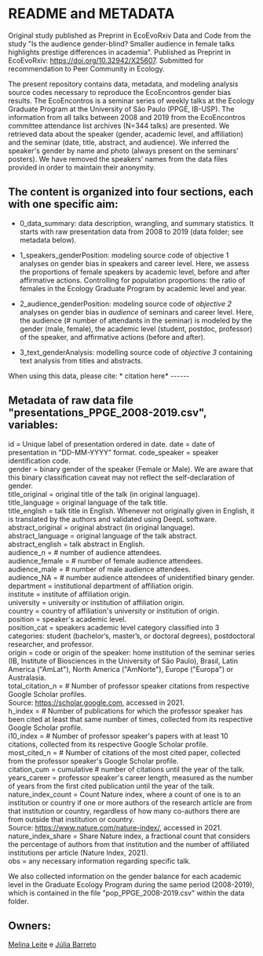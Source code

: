 # README and METADATA

Original study published as Preprint in EcoEvoRxiv Data and Code from the study "Is the audience gender-blind? Smaller audience in female talks highlights prestige differences in academia".
Published as Preprint in EcoEvoRxiv: https://doi.org/10.32942/X25607. Submitted for recommendation to Peer Community in Ecology.

The present repository contains data, metadata, and modeling analysis source codes necessary to reproduce the EcoEncontros gender bias results. The EcoEncontros is a seminar series of weekly talks at the Ecology Graduate Program at the University of São Paulo (PPGE, IB-USP). The information from all talks between 2008 and 2019 from the EcoEncontros committee attendance list archives (N=344 talks) are presented. We retrieved data about the speaker (gender, academic level, and affiliation) and the seminar (date, title, abstract, and audience). We inferred the speaker's gender by name and photo (always present on the seminars’ posters). We have removed the speakers' names from the data files provided in order to maintain their anonymity.

## The content is organized into four sections, each with one specific aim:

-   0_data_summary: data description, wrangling, and summary statistics. It starts with raw presentation data from 2008 to 2019 (data folder; see metadata below).

-   1_speakers_genderPosition: modeling source code of objective 1 analyses on gender bias in speakers and career level.
    Here, we assess the proportions of female speakers by academic level, before and after affirmative actions.
    Controlling for population proportions: the ratio of females in the Ecology Graduate Program by academic level and year.

-   2_audience_genderPosition: modeling source code of *objective 2* analyses on gender bias in *audience* of seminars and career level.
    Here, the audience (\# number of attendants in the seminar) is modeled by the gender (male, female), the academic level (student, postdoc, professor) of the speaker, and affirmative actions (before and after).

-   3_text_genderAnalysis: modelling source code of *objective 3* containing text analysis from titles and abstracts.

When using this data, please cite: \* citation here\* ------

## Metadata of raw data file "presentations_PPGE_2008-2019.csv", variables:

id = Unique label of presentation ordered in date.
date = date of presentation in "DD-MM-YYYY" format.
code_speaker = speaker identification code.  
gender = binary gender of the speaker (Female or Male). We are aware that this binary classification caveat may not reflect the self-declaration of gender.  
title_original = original title of the talk (in original language).  
title_language = original language of the talk title.  
title_english = talk title in English. Whenever not originally given in English, it is translated by the authors and validated using DeepL software.  
abstract_original = original abstract (in original language).  
abstract_language = original language of the talk abstract.  
abstract_english = talk abstract in English.  
audience_n = \# number of audience attendees.  
audience_female = \# number of female audience attendees.  
audience_male = \# number of male audience attendees.  
audience_NA = \# number audience attendees of unidentified binary gender.  
department = institutional department of affiliation origin.  
institute = institute of affiliation origin.  
university = university or institution of affiliation origin.  
country = country of affiliation's university or institution of origin.  
position = speaker's academic level.  
position_cat = speakers academic level category classified into 3 categories: student (bachelor’s, master’s, or doctoral degrees), postdoctoral researcher, and professor.  
origin = code or origin of the speaker: home institution of the seminar series (IB, Institute of Biosciences in the University of São Paulo), Brasil, Latin America ("AmLat"), North America ("AmNorte"), Europe ("Europa") or Australasia.  
total_citation_n = \# Number of professor speaker citations from respective Google Scholar profiles.  
Source: <https://scholar.google.com>, accessed in 2021.  
h_index = \# Number of publications for which the professor speaker has been cited at least that same number of times, collected from its respective Google Scholar profile.  
i10_index = \# Number of professor speaker's papers with at least 10 citations, collected from its respective Google Scholar profile.  
most_cited_n = \# Number of citations of the most cited paper, collected from the professor speaker's Google Scholar profile.  
citation_cum = cumulative \# number of citations until the year of the talk.  
years_career = professor speaker's career length, measured as the number of years from the first cited publication until the year of the talk.  
nature_index_count = Count Nature index, where a count of one is to an institution or country if one or more authors of the research article are from that institution or country, regardless of how many co-authors there are from outside that institution or country.  
Source: <https://www.nature.com/nature-index/>, accessed in 2021.  
nature_index_share = Share Nature index, a fractional count that considers the percentage of authors from that institution and the number of affiliated institutions per article (Nature Index, 2021).  
obs = any necessary information regarding specific talk.  

We also collected information on the gender balance for each academic level in the Graduate Ecology Program during the same period (2008-2019), which is contained in the file "pop_PPGE_2008-2019.csv" within the data folder.

## Owners:

[Melina Leite](https://melinaleite.weebly.com/) e [Júlia Barreto](barretoj@usp.br)
